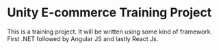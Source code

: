 # Unity E-commerce Training Project
This is a training project. It will be written using some kind of framework. First .NET followed by Angular JS and lastly React Js.
